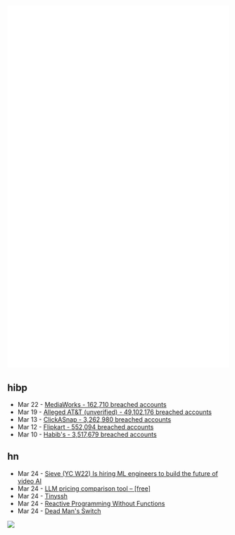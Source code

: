 ![Metrics](https://raw.githubusercontent.com/phixion/phixion/master/metrics.svg)

## hibp

<!--
for https://github.com/phixion/phixion/blob/main/.github/workflows/feeds.yml
-->
<!--START_SECTION:haveibeenpwnd-->
- Mar 22 - [MediaWorks - 162,710 breached accounts](https://haveibeenpwned.com/PwnedWebsites#MediaWorks)
- Mar 19 - [Alleged AT&T (unverified) - 49,102,176 breached accounts](https://haveibeenpwned.com/PwnedWebsites#AllegedATT)
- Mar 13 - [ClickASnap - 3,262,980 breached accounts](https://haveibeenpwned.com/PwnedWebsites#ClickASnap)
- Mar 12 - [Flipkart - 552,094 breached accounts](https://haveibeenpwned.com/PwnedWebsites#Flipkart)
- Mar 10 - [Habib's - 3,517,679 breached accounts](https://haveibeenpwned.com/PwnedWebsites#Habibs)
<!--END_SECTION:haveibeenpwnd-->

## hn

<!--
for https://github.com/phixion/phixion/blob/main/.github/workflows/feeds.yml
-->
<!--START_SECTION:hn-->
- Mar 24 - [Sieve (YC W22) Is hiring ML engineers to build the future of video AI](https://sievedata.com/about/jobs)
- Mar 24 - [LLM pricing comparison tool – [free]](https://www.botgenuity.com/tools/llm-pricing)
- Mar 24 - [Tinyssh](https://tinyssh.org/)
- Mar 24 - [Reactive Programming Without Functions](https://programming-journal.org/2024/8/11/)
- Mar 24 - [Dead Man's Switch](https://www.deadmansswitch.net/)
<!--END_SECTION:hn-->

<!--
for https://yhype.me
-->
![](https://hit.yhype.me/github/profile?user_id=13013670)
